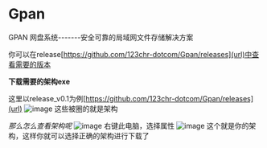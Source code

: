 # Gpan
GPAN 网盘系统-------安全可靠的局域网文件存储解决方案

你可以在release[https://github.com/123chr-dotcom/Gpan/releases](url)中查看需要的版本

**下载需要的架构exe**

这里以release_v0.1为例[https://github.com/123chr-dotcom/Gpan/releases](url)
![image](https://github.com/user-attachments/assets/c8e7e8ad-45e4-440e-8184-69c9508812a1)
这些被圈的就是架构

_那么怎么查看架构呢_
![image](https://github.com/user-attachments/assets/09bf9a8e-39f1-463c-944c-d2010dc46a2e)
右键此电脑，选择属性
![image](https://github.com/user-attachments/assets/6201b193-f7b4-4789-91c6-88a1c5e79b64)
这个就是你的架构，这样你就可以选择正确的架构进行下载了

